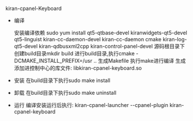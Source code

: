 kiran-cpanel-Keyboard

 - 编译

    安装编译依赖 sudo yum install qt5-qtbase-devel kiranwidgets-qt5-devel qt5-linguist kiran-cc-daemon-devel kiran-cc-daemon cmake kiran-log-qt5-devel kiran-qdbusxml2cpp kiran-control-panel-devel
	源码根目录下创建build目录mkdir build 
	进行build目录,执行cmake -DCMAKE_INSTALL_PREFIX=/usr .. 生成Makefile 
	执行make进行编译
	生成添加进控制中心的库文件: libkiran-cpanel-keyboard.so

  - 安装 在build目录下执行sudo make install

  - 卸载 在build目录下执行sudo make uninstall

  - 运行 编译安装运行后执行: kiran-cpanel-launcher --cpanel-plugin kiran-cpanel-keyboard


